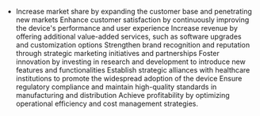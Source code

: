   - Increase market share by expanding the customer base and penetrating new markets
   Enhance customer satisfaction by continuously improving the device's performance and user experience
   Increase revenue by offering additional value-added services, such as software upgrades and customization options
   Strengthen brand recognition and reputation through strategic marketing initiatives and partnerships
   Foster innovation by investing in research and development to introduce new features and functionalities
   Establish strategic alliances with healthcare institutions to promote the widespread adoption of the device
   Ensure regulatory compliance and maintain high-quality standards in manufacturing and distribution
   Achieve profitability by optimizing operational efficiency and cost management strategies.

